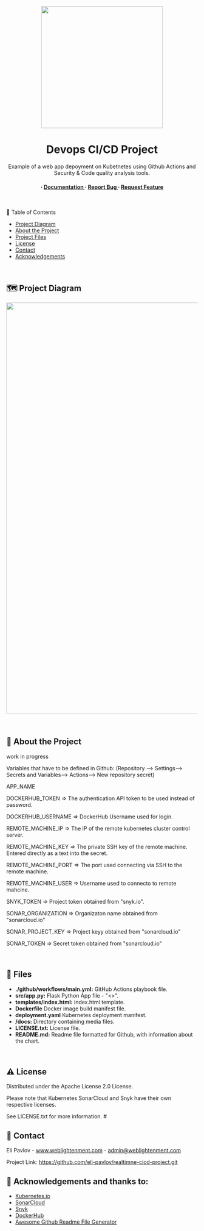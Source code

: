 <div align='center'>
<img src= "https://github.com/eli-pavlov/realtime-cicd-project/blob/master/docs/githubactions2.png" width=320 />
<h1> Devops CI/CD Project</h1>
 
<p> Example of a web app depoyment on Kubetnetes using Github Actions and Security & Code quality analysis tools. </p>

<h4> <span> · </span> <a href="https://github.com/eli-pavlov/realtime-cicd-project/blob/master/README.md"> Documentation </a> <span> · </span> <a href="https://github.com/eli-pavlov/realtime-cicd-project/issues"> Report Bug </a> <span> · </span> <a href="https://github.com/eli-pavlov/realtime-cicd-project/issues"> Request Feature </a> </h4>

$~~$
</div>

 :notebook_with_decorative_cover: Table of Contents
 
- [Project Diagram](#world_map-project-diagram)
- [About the Project](#star2-about-the-project)
- [Project Files](#open_file_folder-files)
- [License](#warning-license)
- [Contact](#handshake-contact)
- [Acknowledgements](#gem-acknowledgements)


$~~$

## :world_map: Project Diagram

<img src= "https://github.com/eli-pavlov/realtime-cicd-project/blob/master/docs/rtproject-diagram.png" width=1080 />


$~$

## :star2: About the Project

 work in progress

Variables that have to be defined in Github:
(Repository --> Settings--> Secrets and Variables--> Actions--> New repository secret)

APP_NAME

DOCKERHUB_TOKEN => The authentication API token to be used instead of password.

DOCKERHUB_USERNAME => DockerHub Username used for login.

REMOTE_MACHINE_IP => The IP of the remote kubernetes cluster control server.

REMOTE_MACHINE_KEY => The private SSH key of the remote machine. Entered directly as a text into the secret.

REMOTE_MACHINE_PORT => The port used connecting via SSH to the remote machine.

REMOTE_MACHINE_USER => Username used to connecto to remote mahcine.

SNYK_TOKEN => Project token obtained from "snyk.io".

SONAR_ORGANIZATION => Organizaton name obtained from "sonarcloud.io"

SONAR_PROJECT_KEY => Project keyy obtained from "sonarcloud.io"

SONAR_TOKEN => Secret token obtained from "sonarcloud.io"
$~~$

$~$



## :open_file_folder: Files

- **./github/workflows/main.yml:** GitHub Actions playbook file.
- **src/app.py:** Flask Python App file - "<<Compliment generator>>".
- **templates/index.html:** index.html template.
- **Dockerfile** Docker image build manifest file.
- **deployment.yaml** Kubernetes deployment manifest.
- **/docs:** Directory containing media files.
- **LICENSE.txt:** License file.
- **README.md:** Readme file formatted for Github, with information about the chart.


$~$


## :warning: License

Distributed under the Apache License 2.0 License.

Please note that Kubernetes SonarCloud and Snyk have their own respective licenses. 

See LICENSE.txt for more information. #
$~$

## :handshake: Contact

Eli Pavlov - www.weblightenment.com - admin@weblightenment.com

Project Link: https://github.com/eli-pavlov/realtimne-cicd-project.git
$~$

## :gem: Acknowledgements and thanks to:
- [Kubernetes.io](https://kubernetes.io/docs)
- [SonarCloud](https://www.sonarcloud.io)
- [Snyk](https://www.snyk.io)
- [DockerHub](https://hub.docker.com)
- [Awesome Github Readme File Generator](https://www.genreadme.cloud/)
